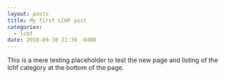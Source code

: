```yaml
---
layout: posts
title: My first LCHF post
categories:
  - lchf
date: 2018-09-30 21:39 -0400
---
```


This is a mere testing placeholder to test the new page and listing of the lchf category at the bottom of the page.
